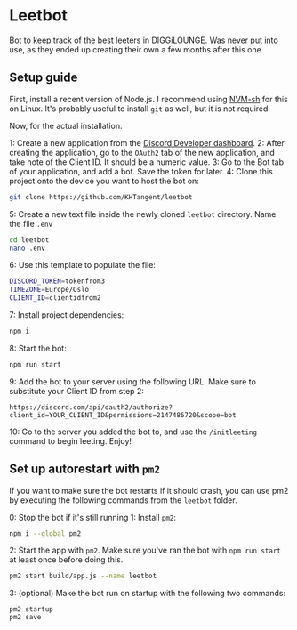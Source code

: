 # Leetbot

Bot to keep track of the best leeters in DIGGiLOUNGE. Was never put into use, as they ended up creating their own a few months after this one. 

## Setup guide

First, install a recent version of Node.js. I recommend using [NVM-sh](https://github.com/nvm-sh/nvm) for this on Linux. It's probably useful to install `git` as well, but it is not required.

Now, for the actual installation.

1: Create a new application from the [Discord Developer dashboard](https://discord.com/developers/applications).
2: After creating the application, go to the `OAuth2` tab of the new application, and take note of the Client ID. It should be a numeric value.
3: Go to the Bot tab of your application, and add a bot. Save the token for later.
4: Clone this project onto the device you want to host the bot on:

```bash
git clone https://github.com/KHTangent/leetbot
```

5: Create a new text file inside the newly cloned `leetbot` directory. Name the file `.env`

```bash
cd leetbot
nano .env
```

6: Use this template to populate the file:

```bash
DISCORD_TOKEN=tokenfrom3
TIMEZONE=Europe/Oslo
CLIENT_ID=clientidfrom2
```

7: Install project dependencies:

```bash
npm i
```

8: Start the bot:

```bash
npm run start
```

9: Add the bot to your server using the following URL. Make sure to substitute your Client ID from step 2:

```
https://discord.com/api/oauth2/authorize?client_id=YOUR_CLIENT_ID&permissions=2147486720&scope=bot
```

10: Go to the server you added the bot to, and use the `/initleeting` command to begin leeting. Enjoy!

## Set up autorestart with `pm2`

If you want to make sure the bot restarts if it should crash, you can use pm2 by executing the following commands from the `leetbot` folder.

0: Stop the bot if it's still running
1: Install `pm2`:

```bash
npm i --global pm2
```

2: Start the app with `pm2`. Make sure you've ran the bot with `npm run start` at least once before doing this.

```bash
pm2 start build/app.js --name leetbot
```

3: (optional) Make the bot run on startup with the following two commands:

```
pm2 startup
pm2 save
```
